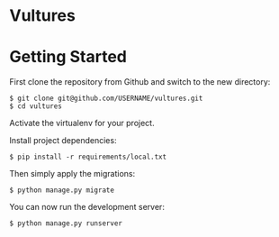 

# Vultures

# Getting Started

First clone the repository from Github and switch to the new directory:

    $ git clone git@github.com/USERNAME/vultures.git
    $ cd vultures
    
Activate the virtualenv for your project.
    
Install project dependencies:

    $ pip install -r requirements/local.txt
    
    
Then simply apply the migrations:

    $ python manage.py migrate
    

You can now run the development server:

    $ python manage.py runserver
